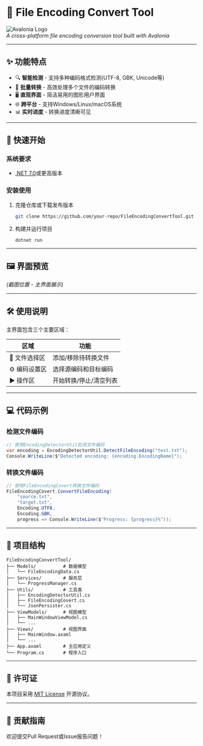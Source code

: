 # 🎯 File Encoding Convert Tool

![Avalonia Logo](Assets/avalonia-logo.ico)  
*A cross-platform file encoding conversion tool built with Avalonia*

---

## ✨ 功能特点

- 🔍 **智能检测** - 支持多种编码格式检测(UTF-8, GBK, Unicode等)
- 🔄 **批量转换** - 高效处理多个文件的编码转换
- 🖥️ **直观界面** - 简洁易用的图形用户界面
- 🌐 **跨平台** - 支持Windows/Linux/macOS系统
- 📊 **实时进度** - 转换进度清晰可见

---

## 🚀 快速开始

### 系统要求
- [.NET 7.0](https://dotnet.microsoft.com/)或更高版本

### 安装使用
1. 克隆仓库或下载发布版本
   ```bash
   git clone https://github.com/your-repo/FileEncodingConvertTool.git
   ```
2. 构建并运行项目
   ```bash
   dotnet run
   ```

---

## 🖼️ 界面预览
*(截图位置 - 主界面展示)*

---

## 🛠️ 使用说明

主界面包含三个主要区域：

| 区域 | 功能 |
|------|------|
| 📂 文件选择区 | 添加/移除待转换文件 |
| ⚙️ 编码设置区 | 选择源编码和目标编码 |
| ▶️ 操作区 | 开始转换/停止/清空列表 |

---

## 💻 代码示例

### 检测文件编码
```csharp
// 使用EncodingDetectorUtil检测文件编码
var encoding = EncodingDetectorUtil.DetectFileEncoding("test.txt");
Console.WriteLine($"Detected encoding: {encoding.EncodingName}");
```

### 转换文件编码
```csharp
// 使用FileEncodingCovert转换文件编码
FileEncodingCovert.ConvertFileEncoding(
    "source.txt", 
    "target.txt", 
    Encoding.UTF8, 
    Encoding.GBK,
    progress => Console.WriteLine($"Progress: {progress}%"));
```

---

## 📂 项目结构

```text
FileEncodingConvertTool/
├── Models/          # 数据模型
│   └── FileEncodingData.cs
├── Services/        # 服务层
│   └── ProgressManager.cs
├── Utils/           # 工具类
│   ├── EncodingDetectorUtil.cs
│   ├── FileEncodingCovert.cs
│   └── JsonPersister.cs
├── ViewModels/      # 视图模型
│   ├── MainWindowViewModel.cs
│   └── ...
├── Views/           # 视图界面
│   ├── MainWindow.axaml
│   └── ...
├── App.axaml        # 主应用定义
└── Program.cs       # 程序入口
```

---

## 📜 许可证

本项目采用 [MIT License](LICENSE) 开源协议。

---

## 🤝 贡献指南

欢迎提交Pull Request或Issue报告问题！
